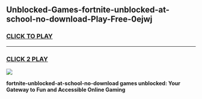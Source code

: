 
## Unblocked-Games-fortnite-unblocked-at-school-no-download-Play-Free-0ejwj
<h3>
<a href="https://premium76.site?title=fortnite-unblocked-at-school-no-download&ref=10A">CLICK TO PLAY</a></h3>
<hr>

<h3>
<a href="https://premium76.site?title=fortnite-unblocked-at-school-no-download&ref=10A">CLICK 2 PLAY</a>
  
</h3>

<a href="https://premium76.site?title=fortnite-unblocked-at-school-no-download&ref=10A"><img src="https://clearcache.store/games.png"></a>


**fortnite-unblocked-at-school-no-download games unblocked: Your Gateway to Fun and Accessible Online Gaming**
